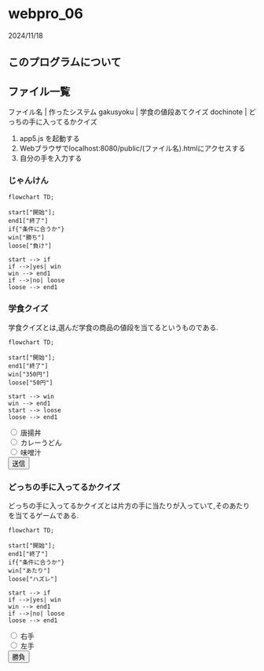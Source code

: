 # webpro_06
2024/11/18

## このプログラムについて

## ファイル一覧

ファイル名 | 作ったシステム 
gakusyoku | 学食の値段あてクイズ
dochinote | どっちの手に入ってるかクイズ

1. app5.js を起動する
1. Webブラウザでlocalhost:8080/public/(ファイル名).htmlにアクセスする
1. 自分の手を入力する

### じゃんけん

```mermaid
flowchart TD;

start["開始"];
end1["終了"]
if{"条件に合うか"}
win["勝ち"]
loose["負け"]

start --> if
if -->|yes| win
win --> end1
if -->|no| loose
loose --> end1
```
### 学食クイズ

学食クイズとは,選んだ学食の商品の値段を当てるというものである.

```mermaid
flowchart TD;

start["開始"];
end1["終了"]
win["350円"]
loose["50円"]

start --> win
win --> end1
start --> loose
loose --> end1
```


<!DOCTYPE html>
<html lang="ja">
<head>
    <meta charset="UTF-8">
    <title>学食値段クイズ</title>
</head>
<body>
    <form action="/test" method="get">
        <input type="radio" name="radio1" id="radio1">
        <label for="radio1">唐揚丼</label><br>
        <input type="radio" name="radio2" id="radio2">
        <label for="radio1">カレーうどん</label><br>
        <input type="radio" name="radio3" id="radio3">
        <label for="radio1">味噌汁</label><br>
        <input type="submit" value="送信">
    </form>
</body>
</html>

### どっちの手に入ってるかクイズ

どっちの手に入ってるかクイズとは片方の手に当たりが入っていて,そのあたりを当てるゲームである.


```mermaid
flowchart TD;

start["開始"];
end1["終了"]
if{"条件に合うか"}
win["あたり"]
loose["ハズレ"]

start --> if
if -->|yes| win
win --> end1
if -->|no| loose
loose --> end1
```

<!DOCTYPE html>
<html lang="ja">
<head>
    <meta charset="UTF-8">
    <title>どっちの手に入ってるか</title>
</head>
<body>
    <form action="/test" method="get">
        <input type="radio" name="radio1" id="radio1">
        <label for="radio1">右手</label><br>
        <input type="radio" name="radio2" id="radio2">
        <label for="radio1">左手</label><br>
        <input type="submit" value="勝負">
    </form>
</body>
</html>
